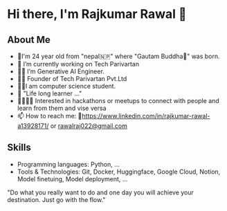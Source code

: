 # Hi there, I'm Rajkumar Rawal 👋

## About Me
- 👶I'm 24 year old from "nepal🇳🇵" where "Gautam Buddha🪷" was born.
- 🔭 I’m currently working on Tech Parivartan 
- 🧑‍💻 I’m Generative AI Engineer.
- 🧑‍💻 Founder of Tech Parivartan Pvt.Ltd
- 🧑‍🏫I am computer science student.
- 🌱 "Life long learner ..."
- 🧑‍🤝‍🧑👫 Interested in hackathons or meetups to connect with people and learn from them and vise versa
- 📫 How to reach me: 🔗https://www.linkedin.com/in/rajkumar-rawal-a13928171/  or rawalraj022@gmail.com

## Skills
- Programming languages: Python, ...
- Tools & Technologies: Git, Docker, Huggingface, Google Cloud, Notion, Model finetuing, Model deployment,    ...


"Do what you really want to do and one day you will achieve your destination. Just go with the flow."
